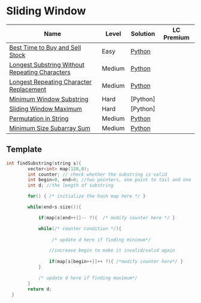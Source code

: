 # Sliding Window

| Name                                                                                                                            | Level  | Solution           | LC Premium |
| ------------------------------------------------------------------------------------------------------------------------------- | ------ | ------------------ | ---------- |
| [Best Time to Buy and Sell Stock](https://leetcode.com/problems/best-time-to-buy-and-sell-stock/)                               | Easy   | [Python](./121.py) |            |
| [Longest Substring Without Repeating Characters](https://leetcode.com/problems/longest-substring-without-repeating-characters/) | Medium | [Python](./3.py)   |            |
| [Longest Repeating Character Replacement](https://leetcode.com/problems/longest-repeating-character-replacement/)               | Medium | [Python](./424.py) |            |
| [Minimum Window Substring](https://leetcode.com/problems/minimum-window-substring/)                                             | Hard   | [Python]           |            |
| [Sliding Window Maximum](https://leetcode.com/problems/sliding-window-maximum/)                                                 | Hard   | [Python]           |            |
| [Permutation in String](https://leetcode.com/problems/permutation-in-string/)                                                   | Medium | [Python](./567.py) |            |
| [Minimum Size Subarray Sum](https://leetcode.com/problems/minimum-size-subarray-sum/)                                           | Medium | [Python](./209.py) |            |

## Template

```cpp
int findSubstring(string s){
        vector<int> map(128,0);
        int counter; // check whether the substring is valid
        int begin=0, end=0; //two pointers, one point to tail and one  head
        int d; //the length of substring

        for() { /* initialize the hash map here */ }

        while(end<s.size()){

            if(map[s[end++]]-- ?){  /* modify counter here */ }

            while(/* counter condition */){ 
                 
                 /* update d here if finding minimum*/

                //increase begin to make it invalid/valid again
                
                if(map[s[begin++]]++ ?){ /*modify counter here*/ }
            }  

            /* update d here if finding maximum*/
        }
        return d;
  }
```